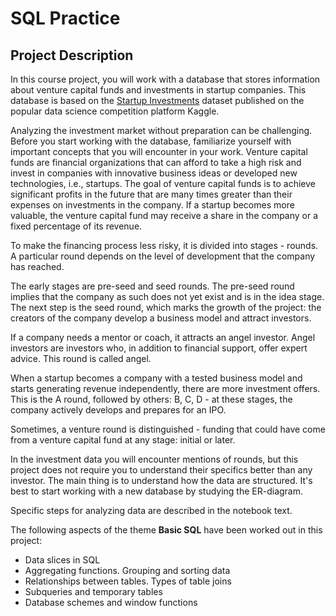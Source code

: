 # SQL Practice

## Project Description
In this course project, you will work with a database that stores information about venture capital funds and investments in startup companies. This database is based on the [Startup Investments](https://www.kaggle.com/justinas/startup-investments) dataset published on the popular data science competition platform Kaggle.

Analyzing the investment market without preparation can be challenging. Before you start working with the database, familiarize yourself with important concepts that you will encounter in your work. Venture capital funds are financial organizations that can afford to take a high risk and invest in companies with innovative business ideas or developed new technologies, i.e., startups. The goal of venture capital funds is to achieve significant profits in the future that are many times greater than their expenses on investments in the company. If a startup becomes more valuable, the venture capital fund may receive a share in the company or a fixed percentage of its revenue.

To make the financing process less risky, it is divided into stages - rounds. A particular round depends on the level of development that the company has reached.

The early stages are pre-seed and seed rounds. The pre-seed round implies that the company as such does not yet exist and is in the idea stage. The next step is the seed round, which marks the growth of the project: the creators of the company develop a business model and attract investors.

If a company needs a mentor or coach, it attracts an angel investor. Angel investors are investors who, in addition to financial support, offer expert advice. This round is called angel.

When a startup becomes a company with a tested business model and starts generating revenue independently, there are more investment offers. This is the A round, followed by others: B, C, D - at these stages, the company actively develops and prepares for an IPO.

Sometimes, a venture round is distinguished - funding that could have come from a venture capital fund at any stage: initial or later.

In the investment data you will encounter mentions of rounds, but this project does not require you to understand their specifics better than any investor. The main thing is to understand how the data are structured.
It's best to start working with a new database by studying the ER-diagram.

Specific steps for analyzing data are described in the notebook text.

The following aspects of the theme **Basic SQL** have been worked out in this project:
- Data slices in SQL
- Aggregating functions. Grouping and sorting data
- Relationships between tables. Types of table joins
- Subqueries and temporary tables
- Database schemes and window functions